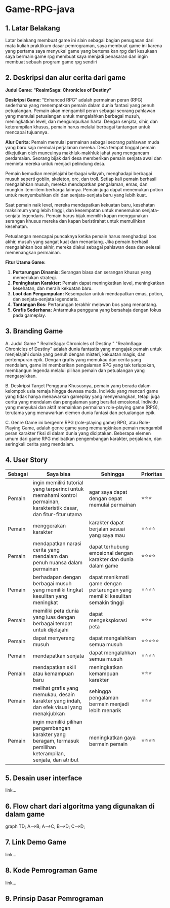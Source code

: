 # Game-RPG-java

## 1. Latar Belakang

Latar belakang membuat game ini slain sebagai bagian penugasan dari mata kuliah praktikum dasar pemrograman, saya membuat game ini karena yang pertama saya menyukai game yang bertema kan rpg
dari kesukaan saya bermain game rpg membuat saya menjadi penasaran dan ingin membuat sebuah program game rpg sendiri

## 2. Deskripsi dan alur cerita dari game 

**Judul Game: "RealmSaga: Chronicles of Destiny"**

**Deskripsi Game:**
"Enhanced RPG" adalah permainan peran (RPG) sederhana yang menempatkan pemain dalam dunia fantasi yang penuh petualangan. Pemain akan mengambil peran sebagai seorang pahlawan yang memulai petualangan untuk mengalahkan berbagai musuh, meningkatkan level, dan mengumpulkan harta. Dengan senjata, sihir, dan keterampilan khusus, pemain harus melalui berbagai tantangan untuk mencapai tujuannya.

**Alur Cerita:**
Pemain memulai permainan sebagai seorang pahlawan muda yang baru saja memulai perjalanan mereka. Desa tempat tinggal pemain dikejutkan oleh munculnya makhluk-makhluk jahat yang mengancam perdamaian. Seorang bijak dari desa memberikan pemain senjata awal dan meminta mereka untuk menjadi pelindung desa.

Pemain kemudian menjelajahi berbagai wilayah, menghadapi berbagai musuh seperti goblin, skeleton, orc, dan troll. Setiap kali pemain berhasil mengalahkan musuh, mereka mendapatkan pengalaman, emas, dan mungkin item-item berharga lainnya. Pemain juga dapat menemukan potion untuk menyembuhkan diri dan senjata-senjata baru yang lebih kuat.

Saat pemain naik level, mereka mendapatkan kekuatan baru, kesehatan maksimum yang lebih tinggi, dan kesempatan untuk menemukan senjata-senjata legendaris. Pemain harus bijak memilih kapan menggunakan serangan khusus mereka dan kapan beristirahat untuk memulihkan kesehatan.

Petualangan mencapai puncaknya ketika pemain harus menghadapi bos akhir, musuh yang sangat kuat dan menantang. Jika pemain berhasil mengalahkan bos akhir, mereka diakui sebagai pahlawan desa dan selesai memenangkan permainan.

**Fitur Utama Game:**
1. **Pertarungan Dinamis:** Serangan biasa dan serangan khusus yang memerlukan strategi.
2. **Peningkatan Karakter:** Pemain dapat meningkatkan level, meningkatkan kesehatan, dan meraih kekuatan baru.
3. **Loot dan Pengumpulan:** Kesempatan untuk mendapatkan emas, potion, dan senjata-senjata legendaris.
4. **Tantangan Bos:** Pertarungan terakhir melawan bos yang menantang.
5. **Grafis Sederhana:** Antarmuka pengguna yang bersahaja dengan fokus pada gameplay.

## 3. Branding Game

A. Judul Game
" RealmSaga: Chronicles of Destiny "
"RealmSaga: Chronicles of Destiny" adalah dunia fantastis yang mengajak pemain untuk menjelajahi dunia yang penuh dengan misteri, kekuatan magis, dan pertempuran epik. Dengan grafis yang memukau dan cerita yang mendalam, game ini memberikan pengalaman RPG yang tak terlupakan, membangun legenda melalui pilihan pemain dan petualangan yang mengasyikkan.

B. Deskripsi Target Pengguna
Khususnya, pemain yang berada dalam kelompok usia remaja hingga dewasa muda.
Individu yang mencari game yang tidak hanya menawarkan gameplay yang menyenangkan, tetapi juga cerita yang mendalam dan pengalaman yang bersifat emosional.
Individu yang menyukai dan aktif memainkan permainan role-playing game (RPG), terutama yang menawarkan elemen dunia fantasi dan petualangan epik.

C. Genre
Game ini bergenre RPG (role-playing game)
RPG, atau Role-Playing Game, adalah genre game yang memungkinkan pemain mengambil peran karakter fiksi di dalam dunia yang diciptakan. Beberapa elemen umum dari game RPG melibatkan pengembangan karakter, perjalanan, dan seringkali cerita yang mendalam.

## 4. User Story

Sebagai | Saya bisa | Sehingga | Prioritas
---|---|---|---
Pemain |ingin memiliki tutorial yang terperinci untuk memahami kontrol permainan, karakteristik dasar, dan fitur-fitur utama |agar saya dapat dengan cepat memulai permainan  | ⭐⭐⭐
Pemain |menggerakan karakter |karakter dapat berjalan sesuai yang saya mau | ⭐⭐⭐⭐
Pemain |mendapatkan narasi cerita yang mendalam dan penuh nuansa dalam permainan |dapat terhubung emosional dengan karakter dan dunia dalam game | ⭐⭐⭐⭐
Pemain | berhadapan dengan berbagai musuh yang memiliki tingkat kesulitan yang meningkat |dapat menikmati game dengan pertarungan yang memiliki kesulitan semakin tinggi | ⭐⭐⭐⭐
Pemain |memiliki peta dunia yang luas dengan berbagai tempat untuk dijelajahi |dapat mengeksplorasi peta | ⭐⭐⭐
Pemain |dapat menyerang musuh |dapat mengalahkan semua musuh | ⭐⭐⭐⭐⭐
Pemain |mendapatkan senjata |dapat mengalahkan semua musuh | ⭐⭐⭐⭐
Pemain |mendapatkan skill atau kemampuan baru |meningkatkan kemampuan karakter | ⭐⭐⭐
Pemain | melihat grafis yang memukau, desain karakter yang indah, dan efek visual yang menakjubkan |sehingga pengalaman bermain menjadi lebih menarik | ⭐⭐⭐
Pemain |ingin memiliki pilihan pengembangan karakter yang beragam, termasuk pemilihan keterampilan, senjata, dan atribut |meningkatkan gaya bermain pemain | ⭐⭐⭐⭐

## 5. Desain user interface

link...

## 6. Flow chart dari algoritma yang digunakan di dalam game 

graph TD;
    A-->B;
    A-->C;
    B-->D;
    C-->D;


## 7. Link Demo Game 

link...

## 8. Kode Pemrograman Game 

link...

## 9. Prinsip Dasar Pemrograman 
